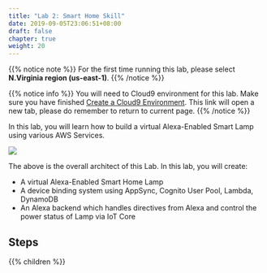 ```yaml
---
title: "Lab 2: Smart Home Skill"
date: 2019-09-05T23:06:51+08:00
draft: false
chapter: true
weight: 20
---
```


{{% notice note %}}
For the first time running this lab, please select **N.Virginia region (us-east-1)**.
{{% /notice %}}

{{% notice info %}}
You will need to Cloud9 environment for this lab. Make sure you have finished 
<a href="/getting-started/create-cloud9-env/" target="_blank">Create a Cloud9 Environment</a>. This link will 
open a new tab, please do remember to return to current page.
{{% /notice %}}
    
In this lab, you will learn how to build a virtual Alexa-Enabled
Smart Lamp using various AWS Services.

![](/images/smart-home/alexa-workshop-arch.jpg)

The above is the overall architect of this Lab. In this lab, you will create:

* A virtual Alexa-Enabled Smart Home Lamp
* A device binding system using AppSync, Cognito User Pool, Lambda, DynamoDB
* An Alexa backend which handles directives from Alexa and control the power status 
of Lamp via IoT Core

## Steps

{{% children %}}